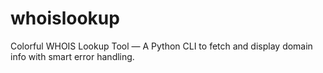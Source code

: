 # whoislookup
Colorful WHOIS Lookup Tool — A Python CLI to fetch and display domain info with smart error handling.
